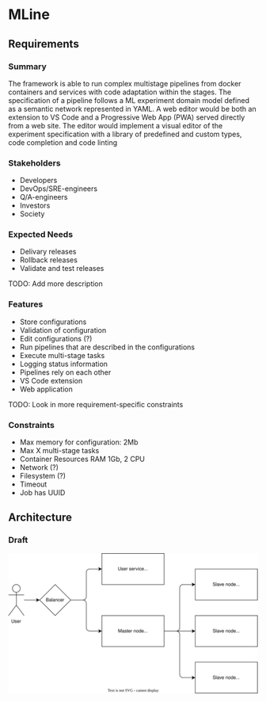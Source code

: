 # MLine

## Requirements

### Summary

The framework is able to run complex multistage pipelines from docker containers and services with code adaptation within the stages. The specification of a pipeline follows a ML experiment domain model defined as a semantic network represented in YAML. A web editor would be both an extension to VS Code and a Progressive Web App (PWA) served directly from a web site. The editor would implement a visual editor of the experiment specification with a library of predefined and custom types, code completion and code linting

### Stakeholders

- Developers
- DevOps/SRE-engineers
- Q/A-engineers
- Investors
- Society

### Expected Needs

- Delivary releases
- Rollback releases
- Validate and test releases

TODO: Add more description
### Features

- Store configurations
- Validation of configuration
- Edit configurations (?)
- Run pipelines that are described in the configurations
- Execute multi-stage tasks
- Logging status information
- Pipelines rely on each other
- VS Code extension
- Web application 


TODO: Look in more requirement-specific constraints 
### Constraints

- Max memory for configuration: 2Mb
- Max X multi-stage tasks
- Container Resources RAM 1Gb, 2 CPU
- Network (?)
- Filesystem (?)
- Timeout
- Job has UUID

## Architecture

### Draft

![Architecture](diagrams/draft-architecture.drawio.svg)
